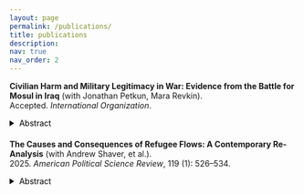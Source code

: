 ```yaml
---
layout: page
permalink: /publications/
title: publications
description: 
nav: true
nav_order: 2
---
```

**Civilian Harm and Military Legitimacy in War: Evidence from the Battle for Mosul in Iraq** (with Jonathan Petkun, Mara Revkin).  <br> 
Accepted. *International Organization*. <a href="https://ssrn.com/abstract=4633249" target="_blank"><i class="fa fa-fw fa-link" aria-hidden="true"></i></a>

<style>
  .toggle-button {
    background-color: transparent;
    color: #000;
    border: none;
    padding: 0;
    cursor: pointer;
  }

  .triangle {
    width: 0;
    height: 0;
    border-top: 5px solid transparent;
    border-bottom: 5px solid transparent;
    border-left: 8px solid #000;
    display: inline-block;
    margin-right: 5px;
    transform: rotate(0deg);
    transition: transform 0.3s;
  }

  .toggle-button.active .triangle {
    transform: rotate(90deg);
  }

  .abstract-container {
    margin-bottom: 20px;
  }
</style>
<div class="abstract-container">
  <div class="toggle-button" data-target="abstract-1">
    <span class="triangle"></span>
    <span>Abstract</span>
  </div>
  <div id="abstract-1" style="display: none;">
    The legitimacy of armed forces in the eyes of civilians is increasingly recognized as crucial not only for battlefield effectiveness but also for conflict resolution and peace-building. However, the micro-determinants of “military legitimacy” are poorly understood. We argue that perceptions of military legitimacy are shaped by two key dimensions of warfare: just cause and just conduct. Leveraging naturally occurring variation during one of the most deadly urban battles in recent history—the multi-national campaign to defeat the Islamic State in Mosul, Iraq—we evaluate our theory with a mixed-methods design combining original survey data, satellite imagery, and interviews. Civilians living in neighborhoods where armed forces were less careful to protect civilians view those forces as less legitimate than civilians elsewhere. Surprisingly, these results persist after conditioning on personal experiences with harm, suggesting that perceptions are influenced not only by victimization—consistent with previous studies—but also by beliefs about the morality of armed forces’ conduct and the cause for which they are fighting.
  </div>
</div>

**The Causes and Consequences of Refugee Flows: A Contemporary Re-Analysis** (with Andrew Shaver, et al.). <br> 2025. *American Political Science Review*, 119 (1): 526–534.  <a href="https://doi.org/10.1017/S0003055424000285" target="_blank"><i class="fa fa-fw fa-link" aria-hidden="true"></i></a><a href="/files/cc_final.pdf" target="_blank"><i class="fas fa-fw fa-file-pdf" aria-hidden="true"></i></a><a href="/files/appendix_cc.pdf" target="_blank"><i class="fas fa-fw fa-paperclip" aria-hidden="true"></i></a><a href="https://doi.org/10.7910/DVN/JADOZL" target="_blank"><i class="fas fa-fw fa-code" aria-hidden="true"></i></a>

<div class="abstract-container">
  <div class="toggle-button" data-target="abstract-2">
    <span class="triangle"></span>
    <span>Abstract</span>
  </div>
  <div id="abstract-2" style="display: none;">
    The world faces a forcible displacement crisis. Tens of millions of individuals have been forced across international boundaries worldwide. Therefore, the causes and consequences of refugee flows are the subjects of significant social science inquiry. Unfortunately, the historical lack of reliable data on actual refugee flows, country-specific data reporting timelines, and more general pre-2000 data quality issues have significantly limited empirical inferences on these topics. We replicate twenty-eight articles on these topics using data newly released after a multi-year collaboration with the United Nations on annual dyadic flows. We observe major inconsistencies between the newly released flow numbers and the stock-based flow estimates upon which decades of research are based; we also find widespread inappropriate treatment of missing historical values. When we replicate the existing literature using the newly introduced flow data, correcting the treatment of missing historical values, and temporally extending/restricting the study periods, we produce significantly different results.
  </div>
</div>

<script>
  document.addEventListener("DOMContentLoaded", function() {
    var toggleButtons = document.querySelectorAll(".toggle-button");
    toggleButtons.forEach(function(button) {
      button.addEventListener("click", function() {
        var targetId = button.getAttribute("data-target");
        var abstract = document.getElementById(targetId);
        var isActive = button.classList.contains("active");
        
        if (!isActive) {
          abstract.style.display = "block";
          button.classList.add("active");
        } else {
          abstract.style.display = "none";
          button.classList.remove("active");
        }
      });
    });
  });
</script>

